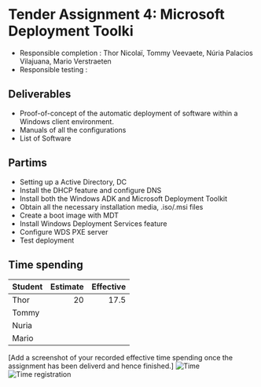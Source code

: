 # Tender Assignment 4: Microsoft Deployment Toolki

* Responsible completion : Thor Nicolaï, Tommy Veevaete, Núria Palacios Vilajuana, Mario Verstraeten
* Responsible testing    : 

## Deliverables

* Proof-of-concept of the automatic deployment of software within a Windows client environment.
* Manuals of all the configurations
* List of Software

## Partims

* Setting up a Active Directory, DC
* Install the DHCP feature and configure DNS
* Install both the Windows ADK and Microsoft Deployment Toolkit
* Obtain all the necessary installation media, .iso/.msi files
* Create a boot image with MDT
* Install Windows Deployment Services feature
* Configure WDS PXE server
* Test deployment


## Time spending

| Student  | Estimate | Effective |
| :---     |    ---:  |      ---: |
| Thor |       20   |     17.5      |
| Tommy |          |           |
| Nuria |          |           |
| Mario  |          |           |


[Add a screenshot of your recorded effective time spending once the assignment has been deliverd and hence finished.]
![Time](https://i.imgur.com/uFLvZaa.png)
![Time registration](https://i.imgur.com/cxzuwLX.png)
